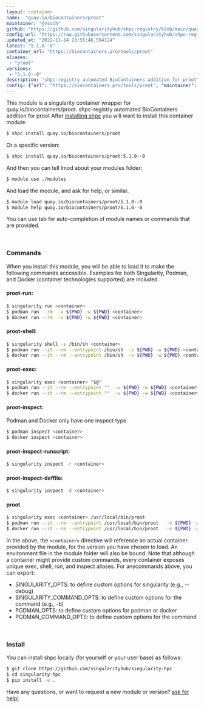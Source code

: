 ```yaml
---
layout: container
name:  "quay.io/biocontainers/proot"
maintainer: "@vsoch"
github: "https://github.com/singularityhub/shpc-registry/blob/main/quay.io/biocontainers/proot/container.yaml"
config_url: "https://raw.githubusercontent.com/singularityhub/shpc-registry/main/quay.io/biocontainers/proot/container.yaml"
updated_at: "2022-11-14 23:55:46.594124"
latest: "5.1.0--0"
container_url: "https://biocontainers.pro/tools/proot"
aliases:
 - "proot"
versions:
 - "5.1.0--0"
description: "shpc-registry automated BioContainers addition for proot"
config: {"url": "https://biocontainers.pro/tools/proot", "maintainer": "@vsoch", "description": "shpc-registry automated BioContainers addition for proot", "latest": {"5.1.0--0": "sha256:a8f0c7c6857fef7f54dc1abdc5558230f99ddbb008464b26c018ef2d6ae8c497"}, "tags": {"5.1.0--0": "sha256:a8f0c7c6857fef7f54dc1abdc5558230f99ddbb008464b26c018ef2d6ae8c497"}, "docker": "quay.io/biocontainers/proot", "aliases": {"proot": "/usr/local/bin/proot"}}
---
```


This module is a singularity container wrapper for quay.io/biocontainers/proot.
shpc-registry automated BioContainers addition for proot
After [installing shpc](#install) you will want to install this container module:


```bash
$ shpc install quay.io/biocontainers/proot
```

Or a specific version:

```bash
$ shpc install quay.io/biocontainers/proot:5.1.0--0
```

And then you can tell lmod about your modules folder:

```bash
$ module use ./modules
```

And load the module, and ask for help, or similar.

```bash
$ module load quay.io/biocontainers/proot/5.1.0--0
$ module help quay.io/biocontainers/proot/5.1.0--0
```

You can use tab for auto-completion of module names or commands that are provided.

<br>

### Commands

When you install this module, you will be able to load it to make the following commands accessible.
Examples for both Singularity, Podman, and Docker (container technologies supported) are included.

#### proot-run:

```bash
$ singularity run <container>
$ podman run --rm  -v ${PWD} -w ${PWD} <container>
$ docker run --rm  -v ${PWD} -w ${PWD} <container>
```

#### proot-shell:

```bash
$ singularity shell -s /bin/sh <container>
$ podman run --it --rm --entrypoint /bin/sh  -v ${PWD} -w ${PWD} <container>
$ docker run --it --rm --entrypoint /bin/sh  -v ${PWD} -w ${PWD} <container>
```

#### proot-exec:

```bash
$ singularity exec <container> "$@"
$ podman run --it --rm --entrypoint ""  -v ${PWD} -w ${PWD} <container> "$@"
$ docker run --it --rm --entrypoint ""  -v ${PWD} -w ${PWD} <container> "$@"
```

#### proot-inspect:

Podman and Docker only have one inspect type.

```bash
$ podman inspect <container>
$ docker inspect <container>
```

#### proot-inspect-runscript:

```bash
$ singularity inspect -r <container>
```

#### proot-inspect-deffile:

```bash
$ singularity inspect -d <container>
```


#### proot

```bash
$ singularity exec <container> /usr/local/bin/proot
$ podman run --it --rm --entrypoint /usr/local/bin/proot   -v ${PWD} -w ${PWD} <container> -c " $@"
$ docker run --it --rm --entrypoint /usr/local/bin/proot   -v ${PWD} -w ${PWD} <container> -c " $@"
```



In the above, the `<container>` directive will reference an actual container provided
by the module, for the version you have chosen to load. An environment file in the
module folder will also be bound. Note that although a container
might provide custom commands, every container exposes unique exec, shell, run, and
inspect aliases. For anycommands above, you can export:

 - SINGULARITY_OPTS: to define custom options for singularity (e.g., --debug)
 - SINGULARITY_COMMAND_OPTS: to define custom options for the command (e.g., -b)
 - PODMAN_OPTS: to define custom options for podman or docker
 - PODMAN_COMMAND_OPTS: to define custom options for the command

<br>

### Install

You can install shpc locally (for yourself or your user base) as follows:

```bash
$ git clone https://github.com/singularityhub/singularity-hpc
$ cd singularity-hpc
$ pip install -e .
```

Have any questions, or want to request a new module or version? [ask for help!](https://github.com/singularityhub/singularity-hpc/issues)